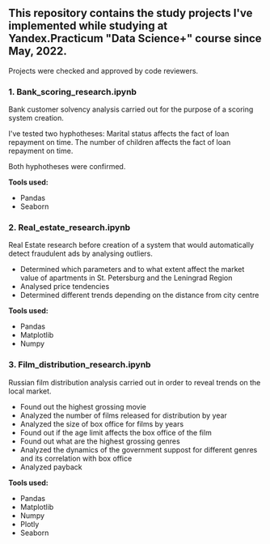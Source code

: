 ## This repository contains the study projects I've implemented while studying at Yandex.Practicum "Data Science+" course since May, 2022. ## 
Projects were checked and approved by code reviewers.

### 1. Bank_scoring_research.ipynb ###

Bank customer solvency analysis carried out for the purpose of a scoring system creation.

I've tested two hyphotheses:
Marital status affects the fact of loan repayment on time.
The number of children affects the fact of loan repayment on time. 

Both hyphotheses were confirmed. 

**Tools used:**  
- Pandas 
- Seaborn 


### 2. Real_estate_research.ipynb ### 

Real Estate research before creation of a system that would automatically detect fraudulent ads by analysing outliers.

* Determined which parameters and to what extent affect the market value of apartments in St. Petersburg and the Leningrad Region
* Analysed price tendencies
* Determined different trends depending on the distance from city centre


**Tools used:** 
- Pandas 
- Matplotlib 
- Numpy

### 3. Film_distribution_research.ipynb ###  

Russian film distribution analysis carried out in order to reveal trends on the local market. 

* Found out the highest grossing movie
* Analyzed the number of films released for distribution by year
* Analyzed the size of box office for films by years 
* Found out if the age limit affects the box office of the film 
* Found out what are the highest grossing genres 
* Analyzed the dynamics of the government suppost for different genres and its correlation with box office
* Analyzed payback

**Tools used:**
- Pandas 
- Matplotlib
- Numpy
- Plotly 
- Seaborn 


